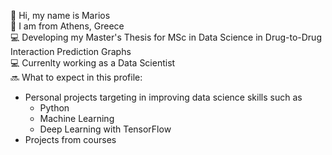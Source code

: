 👋 Hi, my name is Marios <br />
📌 I am from Athens, Greece <br />
💻 Developing my Master's Thesis for MSc in Data Science in Drug-to-Drug Interaction Prediction Graphs <br/>
💻 Currenlty working as a Data Scientist <br/>
🔜 What to expect in this profile:  
- Personal projects targeting in improving data science skills such as
  - Python
  - Machine Learning
  - Deep Learning with TensorFlow
- Projects from courses
   
